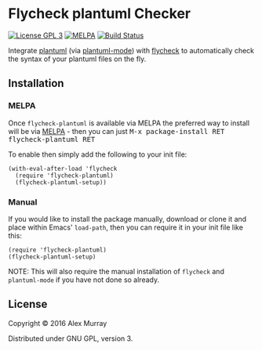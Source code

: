 # Flycheck plantuml Checker

[![License GPL 3](https://img.shields.io/badge/license-GPL_3-green.svg)](http://www.gnu.org/licenses/gpl-3.0.txt)
[![MELPA](http://melpa.org/packages/flycheck-plantuml-badge.svg)](http://melpa.org/#/flycheck-plantuml)
[![Build Status](https://travis-ci.org/alexmurray/flycheck-plantuml.svg?branch=master)](https://travis-ci.org/alexmurray/flycheck-plantuml)

Integrate [plantuml](http://plantuml.com)
(via [plantuml-mode](https://github.com/skuro/plantuml-mode))
with [flycheck](http://www.flycheck.org) to automatically check the syntax of
your plantuml files on the fly.

## Installation

### MELPA

Once `flycheck-plantuml` is available via MELPA the preferred way to install
will be via [MELPA](http://melpa.org) - then you can just
<kbd>M-x package-install RET flycheck-plantuml RET</kbd>

To enable then simply add the following to your init file:

```emacs-lisp
(with-eval-after-load 'flycheck
  (require 'flycheck-plantuml)
  (flycheck-plantuml-setup))
```

### Manual

If you would like to install the package manually, download or clone it and
place within Emacs' `load-path`, then you can require it in your init file like
this:

```emacs-lisp
(require 'flycheck-plantuml)
(flycheck-plantuml-setup)
```

NOTE: This will also require the manual installation of `flycheck` and
`plantuml-mode` if you have not done so already.

## License

Copyright © 2016 Alex Murray

Distributed under GNU GPL, version 3.

